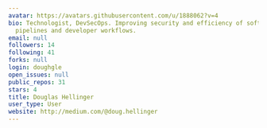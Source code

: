 ```yaml
---
avatar: https://avatars.githubusercontent.com/u/1888062?v=4
bio: Technologist, DevSecOps. Improving security and efficiency of software deployment
  pipelines and developer workflows.
email: null
followers: 14
following: 41
forks: null
login: doughgle
open_issues: null
public_repos: 31
stars: 4
title: Douglas Hellinger
user_type: User
website: http://medium.com/@doug.hellinger
---
```

